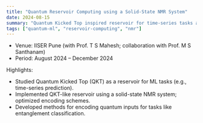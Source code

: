 ```yaml
---
title: "Quantum Reservoir Computing using a Solid-State NMR System"
date: 2024-08-15
summary: "Quantum Kicked Top inspired reservoir for time-series tasks and quantum-input encoding on solid-state NMR."
tags: ["quantum-ml", "reservoir-computing", "nmr"]
---
```


- Venue: IISER Pune (with Prof. T S Mahesh; collaboration with Prof. M S Santhanam)
- Period: August 2024 – December 2024

Highlights:
- Studied Quantum Kicked Top (QKT) as a reservoir for ML tasks (e.g., time-series prediction).
- Implemented QKT-like reservoir using a solid-state NMR system; optimized encoding schemes.
- Developed methods for encoding quantum inputs for tasks like entanglement classification.
